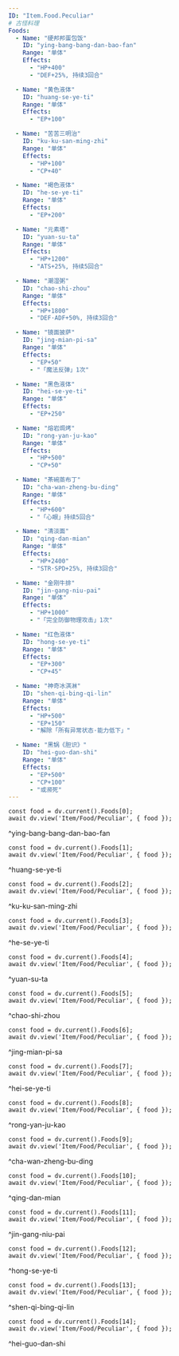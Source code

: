 ```yaml
---
ID: "Item.Food.Peculiar"
# 古怪料理
Foods:
  - Name: "硬邦邦蛋包饭"
    ID: "ying-bang-bang-dan-bao-fan"
    Range: "单体"
    Effects:
      - "HP+400"
      - "DEF+25%, 持续3回合"

  - Name: "黄色液体"
    ID: "huang-se-ye-ti"
    Range: "单体"
    Effects:
      - "EP+100"

  - Name: "苦苦三明治"
    ID: "ku-ku-san-ming-zhi"
    Range: "单体"
    Effects:
      - "HP+100"
      - "CP+40"

  - Name: "褐色液体"
    ID: "he-se-ye-ti"
    Range: "单体"
    Effects:
      - "EP+200"

  - Name: "元素塔"
    ID: "yuan-su-ta"
    Range: "单体"
    Effects:
      - "HP+1200"
      - "ATS+25%, 持续5回合"

  - Name: "潮湿粥"
    ID: "chao-shi-zhou"
    Range: "单体"
    Effects:
      - "HP+1800"
      - "DEF·ADF+50%, 持续3回合"

  - Name: "镜面披萨"
    ID: "jing-mian-pi-sa"
    Range: "单体"
    Effects:
      - "EP+50"
      - "「魔法反弹」1次"

  - Name: "黑色液体"
    ID: "hei-se-ye-ti"
    Range: "单体"
    Effects:
      - "EP+250"

  - Name: "熔岩焗烤"
    ID: "rong-yan-ju-kao"
    Range: "单体"
    Effects:
      - "HP+500"
      - "CP+50"

  - Name: "茶碗蒸布丁"
    ID: "cha-wan-zheng-bu-ding"
    Range: "单体"
    Effects:
      - "HP+600"
      - "「心眼」持续5回合"

  - Name: "清淡面"
    ID: "qing-dan-mian"
    Range: "单体"
    Effects:
      - "HP+2400"
      - "STR·SPD+25%, 持续3回合"

  - Name: "金刚牛排"
    ID: "jin-gang-niu-pai"
    Range: "单体"
    Effects:
      - "HP+1000"
      - "「完全防御物理攻击」1次"

  - Name: "红色液体"
    ID: "hong-se-ye-ti"
    Range: "单体"
    Effects:
      - "EP+300"
      - "CP+45"

  - Name: "神奇冰淇淋"
    ID: "shen-qi-bing-qi-lin"
    Range: "单体"
    Effects:
      - "HP+500"
      - "EP+150"
      - "解除「所有异常状态·能力低下」"

  - Name: "黑锅《胆识》"
    ID: "hei-guo-dan-shi"
    Range: "单体"
    Effects:
      - "EP+500"
      - "CP+100"
      - "或濒死"
---
```

```dataviewjs
const food = dv.current().Foods[0];
await dv.view('Item/Food/Peculiar', { food });
```
^ying-bang-bang-dan-bao-fan

```dataviewjs
const food = dv.current().Foods[1];
await dv.view('Item/Food/Peculiar', { food });
```
^huang-se-ye-ti

```dataviewjs
const food = dv.current().Foods[2];
await dv.view('Item/Food/Peculiar', { food });
```
^ku-ku-san-ming-zhi

```dataviewjs
const food = dv.current().Foods[3];
await dv.view('Item/Food/Peculiar', { food });
```
^he-se-ye-ti

```dataviewjs
const food = dv.current().Foods[4];
await dv.view('Item/Food/Peculiar', { food });
```
^yuan-su-ta

```dataviewjs
const food = dv.current().Foods[5];
await dv.view('Item/Food/Peculiar', { food });
```
^chao-shi-zhou

```dataviewjs
const food = dv.current().Foods[6];
await dv.view('Item/Food/Peculiar', { food });
```
^jing-mian-pi-sa

```dataviewjs
const food = dv.current().Foods[7];
await dv.view('Item/Food/Peculiar', { food });
```
^hei-se-ye-ti

```dataviewjs
const food = dv.current().Foods[8];
await dv.view('Item/Food/Peculiar', { food });
```
^rong-yan-ju-kao

```dataviewjs
const food = dv.current().Foods[9];
await dv.view('Item/Food/Peculiar', { food });
```
^cha-wan-zheng-bu-ding

```dataviewjs
const food = dv.current().Foods[10];
await dv.view('Item/Food/Peculiar', { food });
```
^qing-dan-mian

```dataviewjs
const food = dv.current().Foods[11];
await dv.view('Item/Food/Peculiar', { food });
```
^jin-gang-niu-pai

```dataviewjs
const food = dv.current().Foods[12];
await dv.view('Item/Food/Peculiar', { food });
```
^hong-se-ye-ti

```dataviewjs
const food = dv.current().Foods[13];
await dv.view('Item/Food/Peculiar', { food });
```
^shen-qi-bing-qi-lin

```dataviewjs
const food = dv.current().Foods[14];
await dv.view('Item/Food/Peculiar', { food });
```
^hei-guo-dan-shi